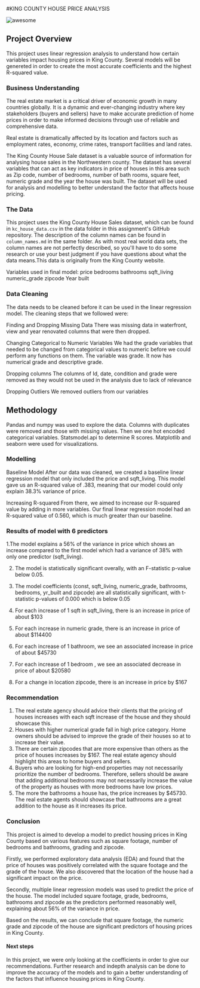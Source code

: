 #KING COUNTY HOUSE PRICE ANALYSIS



![awesome](https://raw.githubusercontent.com/learn-co-curriculum/dsc-phase-2-project-v2-3/main/halfway-there.gif)


## Project Overview

This project uses linear regression analysis to understand how certain variables impact housing prices in King County. Several models  will be genereted in order to create the most accurate coefficients and the highest R-squared value.


### Business Understanding

The real estate market is a critical driver of economic growth in many countries globally. It is a dynamic and ever-changing industry where key stakeholders (buyers and sellers) have to make accurate prediction of home prices in order to make informed decisions through use of reliable and comprehensive data.

Real estate is dramatically affected by its location and factors such as employment rates, economy, crime rates, transport facilities and land rates.

The King County House Sale dataset is a valuable source of information for analysing house sales in the Northwestern county. The dataset has several variables that can act as key indicators in price of houses in this area such as Zip code, number of bedrooms, number of bath rooms, square feet, numeric grade and the year the house was built.
The dataset will be used for analysis and modelling to better understand the factor that affects house pricing.


### The Data

This project uses the King County House Sales dataset, which can be found in  `kc_house_data.csv` in the data folder in this assignment's GitHub repository. The description of the column names can be found in `column_names.md` in the same folder. As with most real world data sets, the column names are not perfectly described, so you'll have to do some research or use your best judgment if you have questions about what the data means.This data is originally from the King County website.

Variables used in final model:
price
bedrooms
bathrooms
sqft_living
numeric_grade
zipcode
Year built

### Data Cleaning

The data needs to be cleaned before it can be used in the linear regression model. The cleaning steps that we followed were:

Finding and Dropping Missing Data
There was missing data in waterfront, view and year renovated columns that were then dropped.

Changing Categorical to Numeric Variables
We had the grade variables that needed to be changed from categorical values to numeric before we could perform any functions on them. The variable was grade. It now has numerical grade and descriptive grade.

Dropping columns
The columns of Id, date, condition and grade were removed as they would not be used in the analysis due to lack of relevance

Dropping Outliers
We removed outliers from our variables

## Methodology

Pandas and numpy was used to explore the data. Columns with duplicates were removed and those with missing values. Then we one hot encoded categorical variables. Statsmodel.api to determine R scores. Matplotlib and seaborn were used for visualizations.  


### Modelling

Baseline Model
After our data was cleaned, we created a baseline linear regression model that only included the price and sqft_living. This model gave us an R-squared value of .383, meaning that our model could only explain 38.3% variance of price.

Increasing R-squared
From there, we aimed to increase our R-squared value by adding in more variables. Our final linear regression model had an R-squared value of 0.560, which is much greater than our baseline.


### Results of model with 6 predictors

1.The model explains a 56% of the variance in price which shows an increase compared to the first model which had a variance of 38% with only one predictor (sqft_living).

2. The model is statistically significant overally, with an F-statistic p-value below 0.05.

3. The model coefficients (const, sqft_living, numeric_grade, bathrooms, bedrooms, yr_built and zipcode) are all statistically significant, with t-statistic p-values of 0.000 which is below 0.05

4. For each increase of 1 sqft in sqft_living, there is an increase in price of about $103

5. For each increase in numeric grade, there is an increase in price of about $114400

5. For each increase of 1 bathroom, we see an associated increase in price of about $45730

6. For each increase of 1 bedroom , we see an associated decrease in price of about $20580

7. For a change in location zipcode, there is an increase in price by $167



### Recommendation
1. The real estate agency should advice their clients that the pricing of houses increases with each sqft increase of the house and they should showcase this.
2. Houses with higher numerical grade fall in high price category. Home owners should be advised to improve the grade of their houses so at to increase their value.
3. There are certain zipcodes that are more expensive than others as the price of houses increases by $167. The real estate agency should highlight this areas to home buyers and sellers.
4. Buyers who are looking for high-end properties may not necessarily prioritize the number of bedrooms. Therefore, sellers should be aware that adding additional bedrooms may not necessarily increase the value of the property as houses with more bedrooms have low prices.
5. The more the bathrooms a house has, the price increases by $45730. The real estate agents should showcase that bathrooms are a great addition to the house as it increases its price.


### Conclusion

This project is aimed to develop a model to predict housing prices in King County based on various features such as square footage, number of bedrooms and bathrooms, grading and zipcode.

Firstly, we performed exploratory data analysis (EDA) and found that the price of houses was positively correlated with the square footage and the grade of the house. We also discovered that the location of the house had a significant impact on the price.

Secondly, multiple linear regression models was used to predict the price of the house. The model included square footage, grade, bedrooms, bathrooms and zipcode as the predictors performed reasonably well, explaining about 56% of the variance in price.

Based on the results, we can conclude that square footage, the numeric grade and zipcode of the house are significant predictors of housing prices in King County. 

#### Next steps

In this project, we were only looking at the coefficients in order to give our recommendations. Further research and indepth analysis can be done to improve the accuracy of the models and to gain a better understanding of the factors that influence housing prices in King County.

